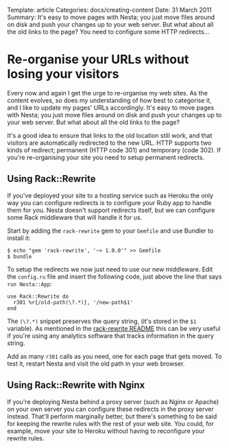 Template: article
Categories: docs/creating-content
Date: 31 March 2011
Summary: It's easy to move pages with Nesta; you just move files around on disk and push your changes up to your web server. But what about all the old links to the page? You need to configure some HTTP redirects...

# Re-organise your URLs without losing your visitors

Every now and again I get the urge to re-organise my web sites. As the
content evolves, so does my understanding of how best to categorise it,
and I like to update my pages' URLs accordingly. It's easy to move pages
with Nesta; you just move files around on disk and push your changes up
to your web server. But what about all the old links to the page?

It's a good idea to ensure that links to the old location still work,
and that visitors are automatically redirected to the new URL. HTTP
supports two kinds of redirect; permanent (HTTP code 301) and temporary
(code 302). If you're re-organising your site you need to setup
permanent redirects.

## Using Rack::Rewrite

If you've deployed your site to a hosting service such as Heroku the
only way you can configure redirects is to configure your Ruby app to
handle them for you. Nesta doesn't support redirects itself, but we can
configure some Rack middleware that will handle it for us.

Start by adding the `rack-rewrite` gem to your `Gemfile` and use Bundler
to install it:

    $ echo "gem 'rack-rewrite', '~> 1.0.0'" >> Gemfile
    $ bundle

To setup the redirects we now just need to use our new middleware. Edit
the `config.ru` file and insert the following code, just above the line
that says `run Nesta::App`:

    use Rack::Rewrite do
      r301 %r{/old-path(\?.*)}, '/new-path$1'
    end

The `(\?.*)` snippet preserves the query string, (it's stored in the
`$1` variable). As mentioned in the [rack-rewrite README][README] this
can be very useful if you're using any analytics software that tracks
information in the query string.

Add as many `r301` calls as you need, one for each page that gets moved.
To test it, restart Nesta and visit the old path in your web browser.

[README]: https://github.com/jtrupiano/rack-rewrite/blob/master/README.rdoc

## Using Rack::Rewrite with Nginx

If you're deploying Nesta behind a proxy server (such as Nginx or
Apache) on your own server you can configure these redirects in the
proxy server instead. That'll perform marginally better, but there's
something to be said for keeping the rewrite rules with the rest of your
web site. You could, for example, move your site to Heroku without
having to reconfigure your rewrite rules.
